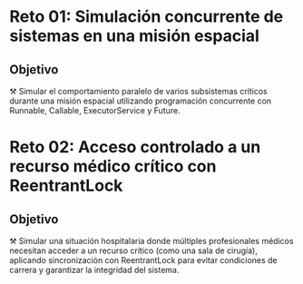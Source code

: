 # Reto 01: Simulación concurrente de sistemas en una misión espacial


## Objetivo

⚒️  Simular el comportamiento paralelo de varios subsistemas críticos durante una misión espacial utilizando programación concurrente con Runnable, Callable, ExecutorService y Future.

# Reto 02: Acceso controlado a un recurso médico crítico con ReentrantLock


## Objetivo

⚒️ Simular una situación hospitalaria donde múltiples profesionales médicos necesitan acceder a un recurso crítico (como una sala de cirugía), aplicando sincronización con ReentrantLock para evitar condiciones de carrera y garantizar la integridad del sistema.


